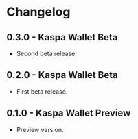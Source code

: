 # Changelog

## 0.3.0 - Kaspa Wallet Beta

* Second beta release.

## 0.2.0 - Kaspa Wallet Beta

* First beta release.

## 0.1.0 - Kaspa Wallet Preview

* Preview version.
